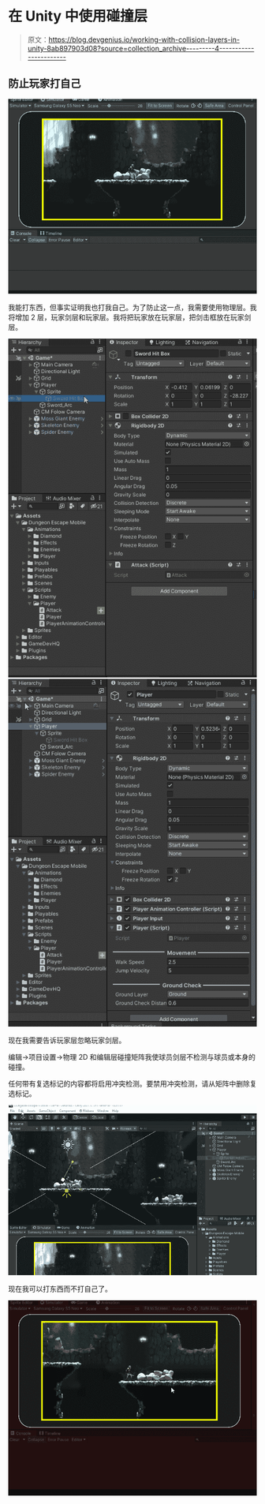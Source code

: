 # 在 Unity 中使用碰撞层

> 原文：<https://blog.devgenius.io/working-with-collision-layers-in-unity-8ab897903d08?source=collection_archive---------4----------------------->

## 防止玩家打自己

![](img/80636c71cea1a0b232055bdc0bc1b96f.png)

我能打东西，但事实证明我也打我自己。为了防止这一点，我需要使用物理层。我将增加 2 层，玩家剑层和玩家层。我将把玩家放在玩家层，把剑击框放在玩家剑层。

![](img/dabb05f1c707b0427809e269c755dead.png)![](img/1803d3cb461ba2e2c0d89c71cfd5a352.png)

现在我需要告诉玩家层忽略玩家剑层。

编辑->项目设置->物理 2D 和编辑层碰撞矩阵我使球员剑层不检测与球员或本身的碰撞。

任何带有复选标记的内容都将启用冲突检测。要禁用冲突检测，请从矩阵中删除复选标记。

![](img/87cb5efc1968f20b838ff45f29604fb8.png)

现在我可以打东西而不打自己了。

![](img/b7d3343e87e16e4de8bf04ba40a36c69.png)